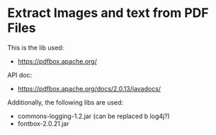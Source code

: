 # Extract Images and text from PDF Files

This is the lib used:
* https://pdfbox.apache.org/

API doc:
* https://pdfbox.apache.org/docs/2.0.13/javadocs/

Additionally, the following libs are used:
* commons-logging-1.2.jar (can be replaced b log4j?)
* fontbox-2.0.21.jar
